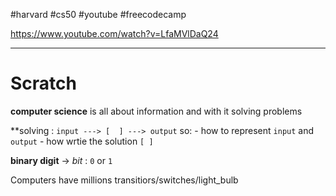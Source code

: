 #harvard #cs50 #youtube #freecodecamp 

https://www.youtube.com/watch?v=LfaMVlDaQ24

----------
# Scratch


**computer science** is all  about information and with it solving problems

**solving :
`input ---> [  ] ---> output`
so:
	- how to represent `input` and `output`
	- how wrtie the solution `[ ]`

**binary digit** -> *bit* : `0` or `1`

Computers have millions transitiors/switches/light_bulb






















